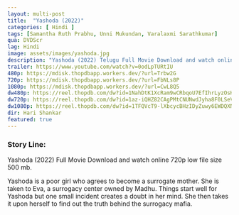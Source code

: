 ```yaml
---
layout: multi-post
title:  "Yashoda (2022)"
categories: [ Hindi ]
tags: [Samantha Ruth Prabhu, Unni Mukundan, Varalaxmi Sarathkumar]
qua: DVDScr
lag: Hindi
image: assets/images/yashoda.jpg
description: "Yashoda (2022) Telugu Full Movie Download and watch online 720p low file size 500 mb."
trailer: https://www.youtube.com/watch?v=0odLpTURtIU
480p: https://mdisk.thopdbapp.workers.dev/?url=Trbw2G
720p: https://mdisk.thopdbapp.workers.dev/?url=FbNLs8P
1080p: https://mdisk.thopdbapp.workers.dev/?url=CwL8Q5
dw480p: https://reel.thopdb.com/dw?id=1NahDtK1XcRam9wCRbqoU7EfIhrLyzOsH
dw720p: https://reel.thopdb.com/dw?id=1az-iQHZ82CAgPMtCNUNwdJyha8F0LSeV
dw1080p: https://reel.thopdb.com/dw?id=1TFQVcT9-lXbcycBHzIDyZuwy6EWDQXNA
dir: Hari Shankar
featured: true
---
```


### Story Line:
Yashoda (2022) Full Movie Download and watch online 720p low file size 500 mb.

Yashoda is a poor girl who agrees to become a surrogate mother. She is taken to Eva, a surrogacy center owned by Madhu. Things start well for Yashoda but one small incident creates a doubt in her mind. She then takes it upon herself to find out the truth behind the surrogacy mafia.